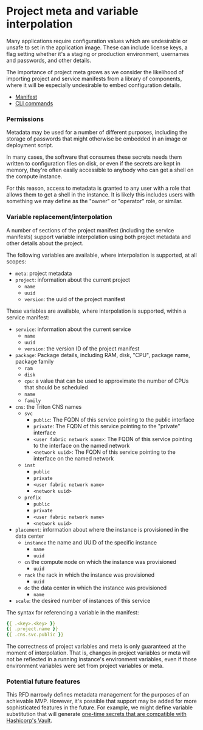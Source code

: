 <!--
    This Source Code Form is subject to the terms of the Mozilla Public
    License, v. 2.0. If a copy of the MPL was not distributed with this
    file, You can obtain one at http://mozilla.org/MPL/2.0/.
-->

<!--
    Copyright 2016 Casey Bisson, Joyent
-->

# Project meta and variable interpolation

Many applications require configuration values which are undesirable or unsafe to set in the application image. These can include license keys, a flag setting whether it's a staging or production environment, usernames and passwords, and other details.

The importance of project meta grows as we consider the likelihood of importing project and service manifests from a library of components, where it will be especially undesirable to embed configuration details.

- [Manifest](manifest.md)
- [CLI commands](triton-meta-cli.md)

### Permissions

Metadata may be used for a number of different purposes, including the storage of passwords that might otherwise be embedded in an image or deployment script.

In many cases, the software that consumes these secrets needs them written to configuration files on disk, or even if the secrets are kept in memory, they're often easily accessible to anybody who can get a shell on the compute instance.

For this reason, access to metadata is granted to any user with a role that allows them to get a shell in the instance. It is likely this includes users with something we may define as the "owner" or "operator" role, or similar.

### Variable replacement/interpolation

A number of sections of the project manifest (including the service manifests) support variable interpolation using both project metadata and other details about the project.

The following variables are available, where interpolation is supported, at all scopes:

- `meta`: project metadata
- `project`: information about the current project
  - `name`
  - `uuid`
  - `version`: the uuid of the project manifest

These variables are available, where interpolation is supported, within a service manifest:

- `service`: information about the current service
  - `name`
  - `uuid`
  - `version`: the version ID of the project manifest
- `package`: Package details, including RAM, disk, "CPU", package name, package family
  - `ram`
  - `disk`
  - `cpu`: a value that can be used to approximate the number of CPUs that should be scheduled
  - `name`
  - `family`
- `cns`: the Triton CNS names
  - `svc`
    - `public`: The FQDN of this service pointing to the public interface
    - `private`: The FQDN of this service pointing to the "private" interface
    - `<user fabric network name>`: The FQDN of this service pointing to the interface on the named network
    - `<network uuid>`: The FQDN of this service pointing to the interface on the named network
  - `inst`
    - `public`
    - `private`
    - `<user fabric network name>`
    - `<network uuid>`
  - `prefix`
    - `public`
    - `private`
    - `<user fabric network name>`
    - `<network uuid>`
- `placement`: information about where the instance is provisioned in the data center
  - `instance` the name and UUID of the specific instance
	  - `name`
	  - `uuid`
  - `cn` the compute node on which the instance was provisioned
	  - `uuid`
  - `rack` the rack in which the instance was provisioned
	  - `uuid`
  - `dc` the data center in which the instance was provisioned
	  - `name`
- `scale`: the desired number of instances of this service

The syntax for referencing a variable in the manifest:

```yaml
{{ .<key>.<key> }}
{{ .project.name }}
{{ .cns.svc.public }}
```

The correctness of project variables and meta is only guaranteed at the moment of interpolation. That is, changes in project variables or meta will not be reflected in a running instance's environment variables, even if those environment variables were set from project variables or meta.

### Potential future features

This RFD narrowly defines metadata management for the purposes of an achievable MVP. However, it's possible that support may be added for more sophisticated features in the future. For example, we might define variable substitution that will generate [one-time secrets that are compatible with Hashicorp's Vault](https://www.joyent.com/blog/secrets-management-in-the-autopilotpattern).